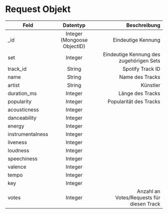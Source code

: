 # Request Objekt
| Feld        | Datentyp           | Beschreibung  |
| ------------- |:-------------:| -----:|
| _id | Integer (Mongoose ObjectID) | Eindeutige Kennung |
| set | Integer | Eindeutige Kennung des zugehörigen Sets |
| track_id | String | Spotify Track ID |
| name | String | Name des Tracks |
| artist | String | Künstler |
| duration_ms | Integer | Länge des Tracks |
| popularity | Integer | Popularität des Tracks |
| acousticness | Integer |  |
| danceability | Integer |  |
| energy | Integer |  |
| instrumentalness | Integer |  |
| liveness | Integer |  |
| loudness | Integer |  |
| speechiness | Integer |  |
| valence | Integer |  |
| tempo | Integer |  |
| key | Integer |  |
| votes | Integer | Anzahl an Votes/Requests für diesen Track |
